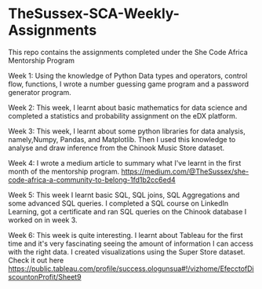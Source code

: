 # TheSussex-SCA-Weekly-Assignments
This repo contains the assignments completed under the She Code Africa Mentorship Program

Week 1: Using the knowledge of Python Data types and operators, control flow, functions, I wrote a number guessing game program and a password generator program.

Week 2: This week, I learnt about basic mathematics for data science and completed a statistics and probability assignment on the eDX platform.

Week 3: This week, I learnt about some python libraries for data analysis, namely,Numpy, Pandas, and Matplotlib. Then I used this knowledge to analyse and draw inference from the Chinook Music Store dataset.

Week 4: I wrote a medium article to summary what I've learnt in the first month of the mentorship program. https://medium.com/@TheSussex/she-code-africa-a-community-to-belong-1fd1b2cc6ed4

Week 5: This week I learnt basic SQL, SQL joins, SQL Aggregations and some advanced SQL queries. I completed a SQL course on LinkedIn Learning, got a certificate and ran SQL queries on the Chinook database I worked on in week 3. 

Week 6: This week is quite interesting. I learnt about Tableau for the first time and it's very fascinating seeing the amount of information I can access with the right data. I created visualizations using the Super Store dataset. Check it out here https://public.tableau.com/profile/success.ologunsua#!/vizhome/EfecctofDiscountonProfit/Sheet9

